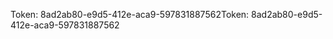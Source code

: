 <span data-ttu-id="633c3-101">Token: 8ad2ab80-e9d5-412e-aca9-597831887562</span><span class="sxs-lookup"><span data-stu-id="633c3-101">Token: 8ad2ab80-e9d5-412e-aca9-597831887562</span></span>